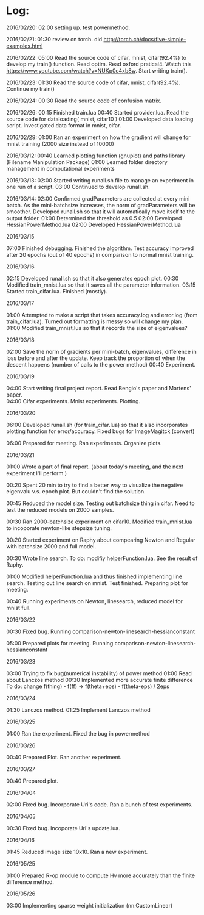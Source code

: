 # Log:

2016/02/20: 02:00  setting up. test powermethod.

2016/02/21: 01:30  review on torch. did http://torch.ch/docs/five-simple-examples.html

2016/02/22: 05:00  Read the source code of cifar, mnist, cifar(92.4%) to develop my train() function. Read optim. Read oxford pratical4. Watch this https://www.youtube.com/watch?v=NUKp0c4xb8w. Start writing train().   

2016/02/23: 01:30  Read the source code of cifar, mnist, cifar(92.4%). Continue my train()

2016/02/24: 00:30  Read the source code of confusion matrix.  

2016/02/26: 00:15  Finished train.lua 
            00:40  Started provider.lua. Read the source code for dataloading( mnist, cifar10 )
            01:00  Developed data loading script. Investigated data format in mnist, cifar.

2016/02/29: 01:00  Ran an experiment on how the gradient will change for mnist training (2000 size instead of 10000)

2016/03/12: 00:40  Learned plotting function (gnuplot) and paths library (Filename Manipulation Package)
            01:00  Learned folder directory management in computational experiments

2016/03/13: 02:00  Started writing runall.sh file to manage an experiment in one run of a script. 
            03:00  Continued to develop runall.sh. 

2016/03/14: 02:00  Confirmed gradParameters are collected at every mini batch. As the mini-batchsize increases, the norm of gradParameters will be smoother.
                   Developed runall.sh so that it will automatically move itself to the output folder. 
            01:00  Determined the threshold as 0.5
            02:00  Developed HessianPowerMethod.lua 
            02:00  Developed HessianPowerMethod.lua

2016/03/15

07:00 Finished debugging. Finished the algorithm. Test accuracy improved after 20 epochs (out of 40 epochs) in comparison to normal mnist training. 

2016/03/16

02:15 Developed runall.sh so that it also generates epoch plot.
00:30 Modified train_mnist.lua so that it saves all the parameter information.
03:15 Started train_cifar.lua. Finished (mostly).

2016/03/17

01:00 Attempted to make a script that takes accuracy.log and error.log (from train_cifar.lua). Turned out formatting is messy so will change my plan. 
01:00 Modified train_mnist.lua so that it records the size of eigenvalues?

2016/03/18

02:00 Save the norm of gradients per mini-batch, eigenvalues, difference in loss before and after the update. Keep track the proportion of when the descent happens (number of calls to the power method)
00:40 Experiment.


2016/03/19

04:00 Start writing final project report. Read Bengio's paper and Martens' paper.  
04:00 Cifar experiments. Mnist experiments. Plotting.

2016/03/20

06:00 Developed runall.sh (for train_cifar.lua) so that it also incorporates plotting function for error/accuracy. Fixed bugs for ImageMagitck (convert)

06:00 Prepared for meeting. Ran experiments. Organize plots. 

2016/03/21

01:00 Wrote a part of final report. (about today's meeting, and the next experiment I'll perform.)

00:20 Spent 20 min to try to find a better way to visualize the negative eigenvalu v.s. epoch plot. But couldn't find the solution.

00:45 Reduced the model size. Testing out batchsize thing in cifar. Need to test the reduced models on 2000 samples.

00:30 Ran 2000-batchsize experiment on cifar10. Modified train_mnist.lua to incoporate newton-like stepsize tuning. 

00:20 Started experiment on Raphy about compearing Newton and Regular with batchsize 2000 and full model.

00:30 Wrote line search. To do: modifiy helperFunction.lua. See the result of Raphy. 

01:00 Modified helperFunction.lua and thus finished implementing line search. Testing out line search on mnist. Test finished. Preparing plot for meeting.

00:40 Running experiments on Newton, linesearch, reduced model for mnist full.

2016/03/22

00:30 Fixed bug. Running comparison-newton-linesearch-hessianconstant

05:00 Prepared plots for meeting. Running comparison-newton-linesearch-hessianconstant

2016/03/23

03:00 Trying to fix bug(numerical instability) of power method
01:00 Read about Lanczos method
00:30 Implemented more accurate finite difference 
To do: change f(thing) - f(ff) -> f(theta+eps) - f(theta-eps) / 2eps

2016/03/24

01:30 Lanczos method. 
01:25 Implement Lanczos method


2016/03/25

01:00 Ran the experiment. Fixed the bug in powermethod

2016/03/26

00:40 Prepared Plot. Ran another experiment.

2016/03/27

00:40 Prepared plot.


2016/04/04

02:00 Fixed bug. Incorporate Uri's code. Ran a bunch of test experiments.

2016/04/05

00:30 Fixed bug. Incoporate Uri's update.lua.

2016/04/16

01:45 Reduced image size 10x10. Ran a new experiment.

2016/05/25

01:00 Prepared R-op module to compute Hv more accurately than the finite difference method.

2016/05/26

03:00 Implementing sparse weight initialization (nn.CustomLinear)


